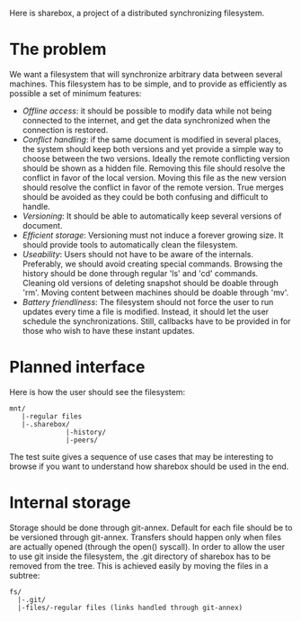 Here is sharebox, a project of a distributed synchronizing filesystem.

The problem
===========

We want a filesystem that will synchronize arbitrary data between several
machines. This filesystem has to be simple, and to provide as efficiently
as possible a set of minimum features:

- *Offline access*: it should be possible to modify data while not being
  connected to the internet, and get the data synchronized when the
  connection is restored.
- *Conflict handling*: if the same document is modified in several places,
  the system should keep both versions and yet provide a simple way to
  choose between the two versions. Ideally the remote conflicting version
  should be shown as a hidden file. Removing this file should resolve the
  conflict in favor of the local version. Moving this file as the new
  version should resolve the conflict in favor of the remote version.
  True merges should be avoided as they could be both confusing and
  difficult to handle.
- *Versioning*: It should be able to automatically keep several versions
  of document.
- *Efficient storage*: Versioning must not induce a forever growing size.
  It should provide tools to automatically clean the filesystem.
- *Useability*: Users should not have to be aware of the internals.
  Preferably, we should avoid creating special commands. Browsing the
  history should be done through regular 'ls' and 'cd' commands. Cleaning
  old versions of deleting snapshot should be doable through 'rm'. Moving
  content between machines should be doable through 'mv'.
- *Battery friendliness*: The filesystem should not force the user to run
  updates every time a file is modified. Instead, it should let the user
  schedule the synchronizations. Still, callbacks have to be provided in
  for those who wish to have these instant updates.

Planned interface
=================

Here is how the user should see the filesystem:

    mnt/
       |-regular files
       |-.sharebox/
                  |-history/
                  |-peers/

The test suite gives a sequence of use cases that may be interesting to
browse if you want to understand how sharebox should be used in the end.

Internal storage
================

Storage should be done through git-annex. Default for each file should be
to be versioned through git-annex. Transfers should happen only when files
are actually opened (through the open() syscall). In order to allow the
user to use git inside the filesystem, the .git directory of sharebox has
to be removed from the tree. This is achieved easily by moving the files
in a subtree:

    fs/
      |-.git/
      |-files/-regular files (links handled through git-annex)
